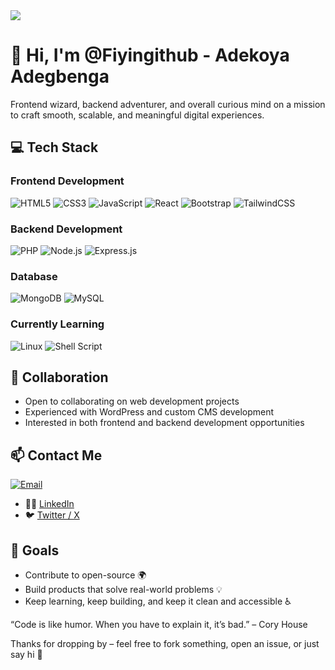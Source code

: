 <img src="https://user-images.githubusercontent.com/27171371/155369447-b863cae9-8e6e-4efb-992b-b5f4f9a28a90.png" />

# 👋 Hi, I'm @Fiyingithub - Adekoya Adegbenga

Frontend wizard, backend adventurer, and overall curious mind on a mission to craft smooth, scalable, and meaningful digital experiences.

## 💻 Tech Stack

### Frontend Development
![HTML5](https://img.shields.io/badge/HTML5-E34F26?style=for-the-badge&logo=html5&logoColor=white)
![CSS3](https://img.shields.io/badge/CSS3-1572B6?style=for-the-badge&logo=css3&logoColor=white)
![JavaScript](https://img.shields.io/badge/JavaScript-F7DF1E?style=for-the-badge&logo=javascript&logoColor=black)
![React](https://img.shields.io/badge/React-20232A?style=for-the-badge&logo=react&logoColor=61DAFB)
![Bootstrap](https://img.shields.io/badge/Bootstrap-563D7C?style=for-the-badge&logo=bootstrap&logoColor=white)
![TailwindCSS](https://img.shields.io/badge/Tailwind_CSS-38B2AC?style=for-the-badge&logo=tailwind-css&logoColor=white)


### Backend Development
![PHP](https://img.shields.io/badge/PHP-777BB4?style=for-the-badge&logo=php&logoColor=white)
![Node.js](https://img.shields.io/badge/Node.js-43853D?style=for-the-badge&logo=node.js&logoColor=white)
![Express.js](https://img.shields.io/badge/Express.js-404D59?style=for-the-badge)


### Database
![MongoDB](https://img.shields.io/badge/MongoDB-4EA94B?style=for-the-badge&logo=mongodb&logoColor=white)
![MySQL](https://img.shields.io/badge/MySQL-005C84?style=for-the-badge&logo=mysql&logoColor=white)


### Currently Learning
![Linux](https://img.shields.io/badge/Linux-FCC624?style=for-the-badge&logo=linux&logoColor=black)
![Shell Script](https://img.shields.io/badge/Shell_Script-121011?style=for-the-badge&logo=gnu-bash&logoColor=white)

## 🤝 Collaboration
- Open to collaborating on web development projects
- Experienced with WordPress and custom CMS development
- Interested in both frontend and backend development opportunities

## 📫 Contact Me
[![Email](https://img.shields.io/badge/Email-adegbengaoluwatosin61gmail.com-red?style=for-the-badge&logo=gmail)](mailto:adegbengaoluwatosin61@gmail.com)
- 🧑‍💼 [LinkedIn](https://www.linkedin.com/in/%20adegbenga-oluwatosin-949352273)
- 🐦 [Twitter / X](https://x.com/phiyin001?s=21)


## 🎯 Goals

- Contribute to open-source 🌍
- Build products that solve real-world problems 💡
- Keep learning, keep building, and keep it clean and accessible ♿

 “Code is like humor. When you have to explain it, it’s bad.” – Cory House

Thanks for dropping by – feel free to fork something, open an issue, or just say hi 👋  
